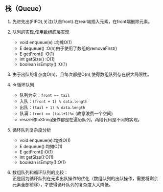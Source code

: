 栈（Queue）
---
1. 先进先出(FIFO),关注(队首front).在rear端插入元素，在front端删除元素。
2. 队列的实现,使用数组底层实现
    - void  enqueue(e)  :均摊O(1)  
    - E dequeue()       :O(n)由于使用了数组的removeFirst()  
    - E getFront()      :O(1)
    - int getSize()     :O(1)
    - boolean isEmpty() :O(1)
    
3. 由于出队的复杂度O(n)，且每次都是O(n),使得数组队列存在很大局限性。
4. ☆循环队列
    - 队列为空：`front == tail`
    - 入队：`(front + 1) % data.length`
    - 出队：`(tail + 1) % data.length`
    - 队满：`front == (tail+1)%c` (故意浪费一个空间)
    - resize和toString操作都是在遍历队列，两段代码是不同的实现。
    
5. 循环队列复杂度分析
    - void enqueue(e):均摊O(1)
    - E dequeue():均摊O(1)
    - E getFront():O(1)
    - int getSize():O(1)
    - boolean isEmpty():O(1)
    
6. 数组队列和循环队列的比较：  
    正是因为循环队列在元素出队操作的优化（数组队列的出队操作，需要将剩余元素全部前移），才使得循环队列的复杂度大大降低。
